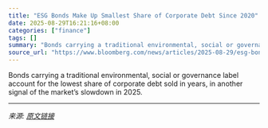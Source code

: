 ```yaml
---
title: "ESG Bonds Make Up Smallest Share of Corporate Debt Since 2020"
date: 2025-08-29T16:21:16+08:00
categories: ["finance"]
tags: []
summary: "Bonds carrying a traditional environmental, social or governance label account for the lowest share of corporate debt sold in years, in another signal of the market’s slowdown in 2025."
source_url: "https://www.bloomberg.com/news/articles/2025-08-29/esg-bonds-make-up-smallest-share-of-corporate-debt-since-2020"
---
```


Bonds carrying a traditional environmental, social or governance label account for the lowest share of corporate debt sold in years, in another signal of the market’s slowdown in 2025.

---

*来源: [原文链接](https://www.bloomberg.com/news/articles/2025-08-29/esg-bonds-make-up-smallest-share-of-corporate-debt-since-2020)*

